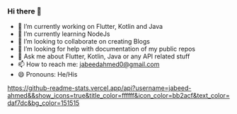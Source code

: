 ### Hi there 👋

- 🔭 I’m currently working on Flutter, Kotlin and Java
- 🌱 I’m currently learning NodeJs
- 👯 I’m looking to collaborate on creating Blogs
- 🤔 I’m looking for help with documentation of my public repos
- 💬 Ask me about Flutter, Kotlin, Java or any API related stuff
- 📫 How to reach me: jabeedahmed0@gmail.com
- 😄 Pronouns: He/His

https://github-readme-stats.vercel.app/api?username=jabeed-ahmed&&show_icons=true&title_color=ffffff&icon_color=bb2acf&text_color=daf7dc&bg_color=151515
